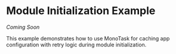# Module Initialization Example

*Coming Soon*

This example demonstrates how to use MonoTask for caching app configuration with retry logic during module initialization.
